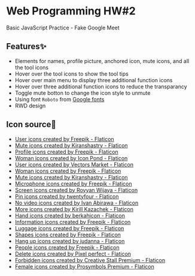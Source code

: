 # Web Programming HW#2

Basic JavaScript Practice - Fake Google Meet

## Features✨

-   Elements for names, profile picture, anchored icon, mute icons, and all the tool icons
-   Hover over the tool icons to show the tool tips
-   Hover over main menu to display three additional function icons
-   Hover over three additional function icons to reduce the transparancy
-   Toggle mute botton to change the icon style to unmute
-   Using font `Roboto` from [Google fonts](https://fonts.google.com/specimen/Roboto)
-   RWD design

## Icon source🔗

-   <a href="https://www.flaticon.com/free-icons/user" title="user icons">User icons created by Freepik - Flaticon</a>
-   <a href="https://www.flaticon.com/free-icons/mute" title="mute icons">Mute icons created by Kiranshastry - Flaticon</a>
-   <a href="https://www.flaticon.com/free-icons/profile" title="profile icons">Profile icons created by Freepik - Flaticon</a>
-   <a href="https://www.flaticon.com/free-icons/woman" title="woman icons">Woman icons created by Icon Pond - Flaticon</a>
-   <a href="https://www.flaticon.com/free-icons/user" title="user icons">User icons created by Vectors Market - Flaticon</a>
-   <a href="https://www.flaticon.com/free-icons/woman" title="woman icons">Woman icons created by Freepik - Flaticon</a>
-   <a href="https://www.flaticon.com/free-icons/mute" title="mute icons">Mute icons created by Kiranshastry - Flaticon</a>
-   <a href="https://www.flaticon.com/free-icons/microphone" title="microphone icons">Microphone icons created by Freepik - Flaticon</a>
-   <a href="https://www.flaticon.com/free-icons/screen" title="screen icons">Screen icons created by Royyan Wijaya - Flaticon</a>
-   <a href="https://www.flaticon.com/free-icons/pin" title="pin icons">Pin icons created by twentyfour - Flaticon</a>
-   <a href="https://www.flaticon.com/free-icons/no-video" title="no video icons">No video icons created by Ivan Abirawa - Flaticon</a>
-   <a href="https://www.flaticon.com/free-icons/more" title="more icons">More icons created by Kirill Kazachek - Flaticon</a>
-   <a href="https://www.flaticon.com/free-icons/hand" title="hand icons">Hand icons created by berkahicon - Flaticon</a>
-   <a href="https://www.flaticon.com/free-icons/infhttps://www.flaticon.com/free-icons/screeormation" title="information icons">Information icons created by Freepik - Flaticon</a>
-   <a href="https://www.flaticon.com/free-icons/luggage" title="luggage icons">Luggage icons created by Freepik - Flaticon</a>
-   <a href="https://www.flaticon.com/free-icons/shapes" title="shapes icons">Shapes icons created by Freepik - Flaticon</a>
-   <a href="https://www.flaticon.com/free-icons/hang-up" title="hang up icons">Hang up icons created by judanna - Flaticon</a>
-   <a href="https://www.flaticon.com/free-icons/people" title="people icons">People icons created by Freepik - Flaticon</a>
-   <a href="https://www.flaticon.com/free-icons/delete" title="delete icons">Delete icons created by Pixel perfect - Flaticon</a>
-   <a href="https://www.flaticon.com/free-icons/forbidden" title="forbidden icons">Forbidden icons created by Creative Stall Premium - Flaticon</a>
-   <a href="https://www.flaticon.com/free-icons/female" title="female icons">Female icons created by Prosymbols Premium - Flaticon</a>
